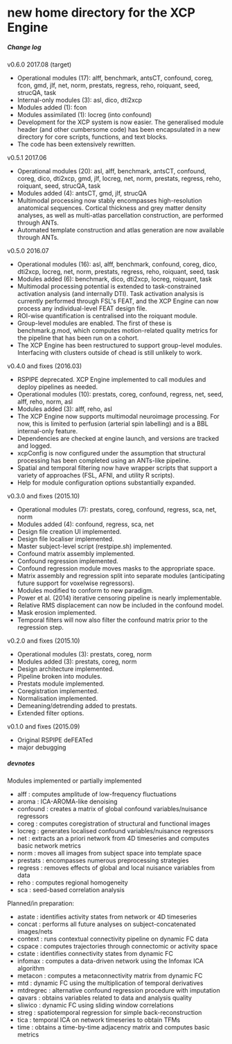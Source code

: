 # new home directory for the XCP Engine

##### Change log
v0.6.0 2017.08 (target)
* Operational modules (17): alff, benchmark, antsCT, confound, coreg, fcon, gmd, jlf, net, norm, prestats, regress, reho, roiquant, seed, strucQA, task
* Internal-only modules (3): asl, dico, dti2xcp
* Modules added (1): fcon
* Modules assimilated (1): locreg (into confound)
* Development for the XCP system is now easier. The generalised module header (and other cumbersome code) has been encapsulated in a new directory for core scripts, functions, and text blocks.
* The code has been extensively rewritten. 

v0.5.1 2017.06
* Operational modules (20): asl, alff, benchmark, antsCT, confound, coreg, dico, dti2xcp, gmd, jlf, locreg, net, norm, prestats, regress, reho, roiquant, seed, strucQA, task
* Modules added (4): antsCT, gmd, jlf, strucQA
* Multimodal processing now stably encompasses high-resolution anatomical sequences. Cortical thickness and grey matter density analyses, as well as multi-atlas parcellation construction, are performed through ANTs.
* Automated template construction and atlas generation are now available through ANTs.

v0.5.0 2016.07
* Operational modules (16): asl, alff, benchmark, confound, coreg, dico, dti2xcp, locreg, net, norm, prestats, regress, reho, roiquant, seed, task
* Modules added (6): benchmark, dico, dti2xcp, locreg, roiquant, task
* Multimodal processing potential is extended to task-constrained activation analysis (and internally DTI). Task activation analysis is currently performed through FSL's FEAT, and the XCP Engine can now process any individual-level FEAT design file.
* ROI-wise quantification is centralised into the roiquant module.
* Group-level modules are enabled. The first of these is benchmark.g.mod, which computes motion-related quality metrics for the pipeline that has been run on a cohort.
* The XCP Engine has been restructured to support group-level modules. Interfacing with clusters outside of chead is still unlikely to work.

v0.4.0 and fixes (2016.03)
* RSPIPE deprecated. XCP Engine implemented to call modules and deploy pipelines as needed.
* Operational modules (10): prestats, coreg, confound, regress, net, seed, alff, reho, norm, asl
* Modules added (3): alff, reho, asl
* The XCP Engine now supports multimodal neuroimage processing. For now, this is limited to perfusion (arterial spin labelling) and is a BBL internal-only feature.
* Dependencies are checked at engine launch, and versions are tracked and logged.
* xcpConfig is now configured under the assumption that structural processing has been completed using an ANTs-like pipeline.
* Spatial and temporal filtering now have wrapper scripts that support a variety of approaches (FSL, AFNI, and utility R scripts).
* Help for module configuration options substantially expanded.

v0.3.0 and fixes (2015.10)
* Operational modules (7): prestats, coreg, confound, regress, sca, net, norm
* Modules added (4): confound, regress, sca, net
* Design file creation UI implemented.
* Design file localiser implemented.
* Master subject-level script (restpipe.sh) implemented.
* Confound matrix assembly implemented.
* Confound regression implemented.
* Confound regression module moves masks to the appropriate space.
* Matrix assembly and regression split into separate modules (anticipating future support for voxelwise regressors).
* Modules modified to conform to new paradigm.
* Power et al. (2014) iterative censoring pipeline is nearly implementable.
* Relative RMS displacement can now be included in the confound model.
* Mask erosion implemented.
* Temporal filters will now also filter the confound matrix prior to the regression step.

v0.2.0 and fixes (2015.10)
* Operational modules (3): prestats, coreg, norm
* Modules added (3): prestats, coreg, norm
* Design architecture implemented.
* Pipeline broken into modules.
* Prestats module implemented.
* Coregistration implemented.
* Normalisation implemented.
* Demeaning/detrending added to prestats.
* Extended filter options.

v0.1.0 and fixes (2015.09)
* Original RSPIPE deFEATed
* major debugging

##### devnotes

Modules implemented or partially implemented
* alff : computes amplitude of low-frequency fluctuations
* aroma : ICA-AROMA-like denoising
* confound : creates a matrix of global confound variables/nuisance regressors
* coreg : computes coregistration of structural and functional images
* locreg : generates localised confound variables/nuisance regressors
* net : extracts an a priori network from 4D timeseries and computes basic network metrics
* norm : moves all images from subject space into template space
* prestats : encompasses numerous preprocessing strategies
* regress : removes effects of global and local nuisance variables from data
* reho : computes regional homogeneity
* sca : seed-based correlation analysis

Planned/in preparation:
* astate : identifies activity states from network or 4D timeseries
* concat : performs all future analyses on subject-concatenated images/nets
* context : runs contextual connectivity pipeline on dynamic FC data
* cspace : computes trajectories through connectomic or activity space
* cstate : identifies connectivity states from dynamic FC
* infomax : computes a data-driven network using the Infomax ICA algorithm
* metacon : computes a metaconnectivity matrix from dynamic FC
* mtd : dynamic FC using the multiplication of temporal derivatives
* mtdregrec : alternative confound regression procedure with imputation
* qavars : obtains variables related to data and analysis quality
* sliwico : dynamic FC using sliding window correlations
* streg : spatiotemporal regression for simple back-reconstruction
* tica : temporal ICA on network timeseries to obtain TFMs
* time : obtains a time-by-time adjacency matrix and computes basic metrics

